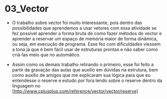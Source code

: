 # 03_Vector

- O trabalho sobre vector foi muito interessante, 
pois dentro das possibilidades que aprendemos a usar vetores com essa atividade se fez possível aprender a forma bruta de como fazer métodos do vector e aprender a reservar um espaço de memória maior de forma dinâmica, ou seja, em execução de programa. 
Esse fez com dificuldades viessem a tona já que é bem fácil usar de estruturas prontas e não saber como criá-las meio que no automático.

- Assim como os demais trabalho retirando o primeiro,
esse foi feito a partir da gravação das aulas que auxilio em dúvidas na estrutura, 
bem como auxílio de amigos que me explicaram sua lógica para que eu entendesse o reserve e 
estudo por fora lendo sobre o reserve dentro da linguagem no [http://www.cplusplus.com/reference/vector/vector/reserve]
